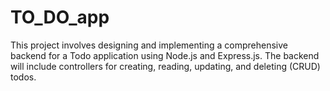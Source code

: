 # TO_DO_app
This project involves designing and implementing a comprehensive backend for a Todo application using Node.js and Express.js. The backend will include controllers for creating, reading, updating, and deleting (CRUD) todos.

